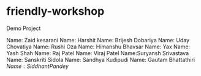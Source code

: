 # friendly-workshop
Demo Project

Name: Zaid kesarani
Name: Harshit 
Name: Brijesh Dobariya
Name: Uday Chovatiya
Name: Rushi Oza
Name: Himanshu Bhavsar
Name: Yax
Name: Yash Shah
Name: Raj Patel
Name: Viraj Patel
Name:Suryansh Srivastava
Name: Sanskriti Sidola
Name: Sandhya Kudipudi
Name: Gautam Bhattathiri
$Name: Siddhant Pandey$
